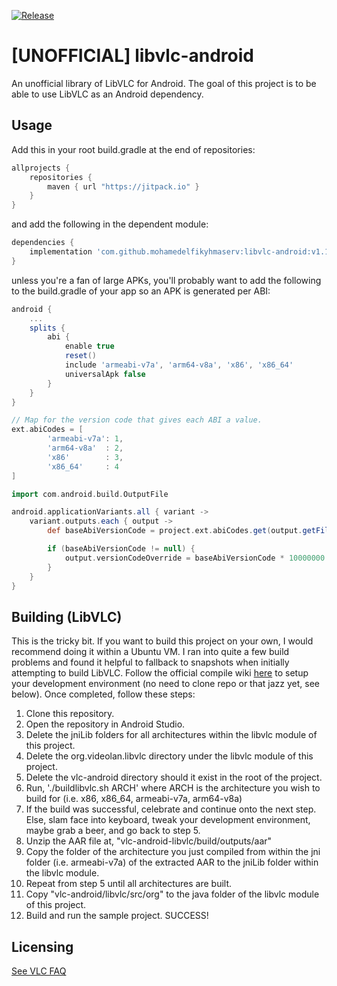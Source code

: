 [![Release](https://jitpack.io/v/mohamedelfikyhmaserv/libvlc-android.svg)](https://jitpack.io/#mohamedelfikyhmaserv/libvlc-android)

# [UNOFFICIAL] libvlc-android
An unofficial library of LibVLC for Android. The goal of this project is to be able to use LibVLC as an Android dependency. 


## Usage

Add this in your root build.gradle at the end of repositories:
```gradle
allprojects {
    repositories {
        maven { url "https://jitpack.io" }
    }
}
```
and add the following in the dependent module:

```gradle
dependencies {
    implementation 'com.github.mohamedelfikyhmaserv:libvlc-android:v1.1.0'
}
```
unless you're a fan of large APKs, you'll probably want to add the following to the build.gradle of your app so an APK is generated per ABI:

```gradle
android {
    ...
    splits {
        abi {
            enable true
            reset()
            include 'armeabi-v7a', 'arm64-v8a', 'x86', 'x86_64'
            universalApk false
        }
    }
}

// Map for the version code that gives each ABI a value.
ext.abiCodes = [
        'armeabi-v7a': 1,
        'arm64-v8a'  : 2,
        'x86'        : 3,
        'x86_64'     : 4
]

import com.android.build.OutputFile

android.applicationVariants.all { variant ->
    variant.outputs.each { output ->
        def baseAbiVersionCode = project.ext.abiCodes.get(output.getFilter(OutputFile.ABI))

        if (baseAbiVersionCode != null) {
            output.versionCodeOverride = baseAbiVersionCode * 10000000 + variant.versionCode
        }
    }
}
```


## Building (LibVLC)
This is the tricky bit. If you want to build this project on your own, I would recommend doing it within a Ubuntu VM. I ran into quite a few build problems and found it helpful to fallback to snapshots when initially attempting to build LibVLC. Follow the official compile wiki [here](https://wiki.videolan.org/AndroidCompile/#Get_VLC_Source) to setup your development environment (no need to clone repo or that jazz yet, see below). Once completed, follow these steps:
1. Clone this repository.
2. Open the repository in Android Studio.
3. Delete the jniLib folders for all architectures within the libvlc module of this project.
4. Delete the org.videolan.libvlc directory under the libvlc module of this project.
5. Delete the vlc-android directory should it exist in the root of the project.
6. Run, './buildlibvlc.sh ARCH' where ARCH is the architecture you wish to build for (i.e. x86, x86_64, armeabi-v7a, arm64-v8a)
7. If the build was successful, celebrate and continue onto the next step. Else, slam face into keyboard, tweak your development environment, maybe grab a beer, and go back to step 5.
8. Unzip the AAR file at, "vlc-android-libvlc/build/outputs/aar"
9. Copy the folder of the architecture you just compiled from within the jni folder (i.e. armeabi-v7a) of the extracted AAR to the jniLib folder within the libvlc module.
10. Repeat from step 5 until all architectures are built.
11. Copy "vlc-android/libvlc/src/org" to the java folder of the libvlc module of this project.
12. Build and run the sample project. SUCCESS!

## Licensing

[See VLC FAQ](https://wiki.videolan.org/Frequently_Asked_Questions/#May_I_redistribute_libVLC_in_my_application.3F)
